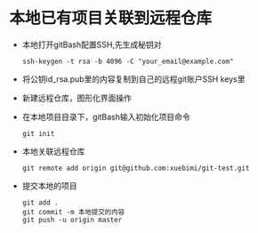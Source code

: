 # 本地已有项目关联到远程仓库

- 本地打开gitBash配置SSH,先生成秘钥对

  ```
  ssh-keygen -t rsa -b 4096 -C "your_email@example.com"
  ```

- 将公钥id_rsa.pub里的内容复制到自己的远程git账户SSH keys里

- 新建远程仓库，图形化界面操作

- 在本地项目目录下，gitBash输入初始化项目命令

  ```
  git init 
  ```

- 本地关联远程仓库
  ```
  git remote add origin git@github.com:xuebimi/git-test.git
  ```

- 提交本地的项目
  ```
  git add .
  git commit -m 本地提交的内容
  git push -u origin master
  ```
